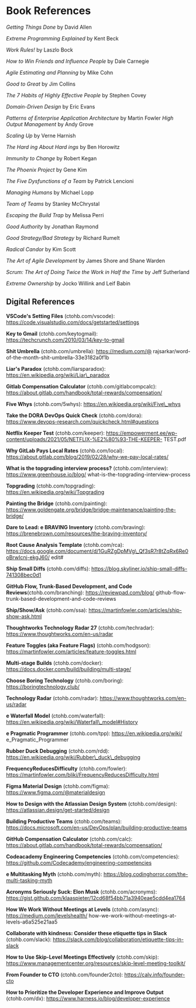 # Book References

*Getting Things Done* by David Allen

*Extreme Programming Explained* by Kent Beck

*Work Rules!* by Laszlo Bock

*How to Win Friends and Influence People* by Dale Carnegie

*Agile Estimating and Planning* by Mike Cohn

*Good to Great* by Jim Collins

*The 7 Habits of Highly Effective People* by Stephen Covey

*Domain-Driven Design* by Eric Evans

*Patterns of Enterprise Application Architecture* by Martin Fowler *High Output Management* by Andy Grove

*Scaling Up* by Verne Harnish

*The Hard ing About Hard ings* by Ben Horowitz

*Immunity to Change* by Robert Kegan

*The Phoenix Project* by Gene Kim

*The Five Dysfunctions of a Team* by Patrick Lencioni

*Managing Humans* by Michael Lopp

*Team of Teams* by Stanley McChrystal

*Escaping the Build Trap* by Melissa Perri

*Good Authority* by Jonathan Raymond

*Good Strategy/Bad Strategy* by Richard Rumelt

*Radical Candor* by Kim Scott

*The Art of Agile Development* by James Shore and Shane Warden

*Scrum: The Art of Doing Twice the Work in Half the Time* by Jeff Sutherland

*Extreme Ownership* by Jocko Willink and Leif Babin

## Digital References

**VSCode's Setting Files** (ctohb.com/vscode): https://code.visualstudio.com/docs/getstarted/settings

**Key to Gmail** (ctohb.com/keytogmail): https://techcrunch.com/2010/03/14/key-to-gmail

**Shit Umbrella** (ctohb.com/umbrella): https://medium.com/@ rajsarkar/word-of-the-month-shit-umbrella-33e3182a0f1b

**Liar's Paradox** (ctohb.com/liarsparadox): https://en.wikipedia.org/wiki/Liar\_paradox

**Gitlab Compensation Calculator** (ctohb.com/gitlabcompcalc): https://about.gitlab.com/handbook/total-rewards/compensation/

**Five Whys** (ctohb.com/5whys): https://en.wikipedia.org/wiki/Five\_whys

**Take the DORA DevOps Quick Check** (ctohb.com/dora): https://www.devops-research.com/quickcheck.html#questions

**Netflix Keeper Test** (ctohb.com/keeper): https://empowerment.ee/wp-content/uploads/2021/05/NETFLIX-%E2%80%93-THE-KEEPER- TEST.pdf

**Why GitLab Pays Local Rates** (ctohb.com/local): https://about.gitlab.com/blog/2019/02/28/why-we-pay-local-rates/

**What is the topgrading interview process?** (ctohb.com/interview): https://www.greenhouse.io/blog/ what-is-the-topgrading-interview-process

**Topgrading** (ctohb.com/topgrading): https://en.wikipedia.org/wiki/Topgrading

**Painting the Bridge** (ctohb.com/painting): https://www.goldengate.org/bridge/bridge-maintenance/painting-the-bridge/

**Dare to Lead: e BRAVING Inventory** (ctohb.com/braving): https://brenebrown.com/resources/the-braving-inventory/

**Root Cause Analysis Template** (ctohb.com/rca): https://docs.google.com/document/d/1GuRZgDpMVg\_Qf3sR7r8tZqRx6Re0oBrwIcnj-ekgJ60/ edit#

**Ship Small Diffs** (ctohb.com/diffs): https://blog.skyliner.io/ship-small-diffs-741308bec0d1

**GitHub Flow, Trunk-Based Development, and Code Reviews**(ctohb.com/branching): https://reviewpad.com/blog/ github-flow-trunk-based-development-and-code-reviews

**Ship/Show/Ask** (ctohb.com/ssa): https://martinfowler.com/articles/ship-show-ask.html

**Thoughtworks Technology Radar 27** (ctohb.com/techradar): https://www.thoughtworks.com/en-us/radar

**Feature Toggles (aka Feature Flags)** (ctohb.com/hodgson): https://martinfowler.com/articles/feature-toggles.html

**Multi-stage Builds** (ctohb.com/docker): https://docs.docker.com/build/building/multi-stage/

**Choose Boring Technology** (ctohb.com/boring): https://boringtechnology.club/

**Technology Radar** (ctohb.com/radar): https://www.thoughtworks.com/en-us/radar

**e Waterfall Model** (ctohb.com/waterfall): https://en.wikipedia.org/wiki/Waterfall\_model#History

**e Pragmatic Programmer** (ctohb.com/tpp): https://en.wikipedia.org/wiki/ e\_Pragmatic\_Programmer

**Rubber Duck Debugging** (ctohb.com/rdd): https://en.wikipedia.org/wiki/Rubber\_duck\_debugging

**FrequencyReducesDifficulty** (ctohb.com/fowler): https://martinfowler.com/bliki/FrequencyReducesDifficulty.html

**Figma Material Design** (ctohb.com/figma): https://www.figma.com/@materialdesign

**How to Design with the Atlassian Design System** (ctohb.com/design): https://atlassian.design/get-started/design

**Building Productive Teams** (ctohb.com/teams): https://docs.microsoft.com/en-us/DevOps/plan/building-productive-teams

**GitHub Compensation Calculator** (ctohb.com/calc): https://about.gitlab.com/handbook/total-rewards/compensation/

**Codeacademy Engineering Competencies** (ctohb.com/competencies): https://github.com/Codecademy/engineering-competencies

**e Multitasking Myth** (ctohb.com/myth): https://blog.codinghorror.com/the-multi-tasking-myth

**Acronyms Seriously Suck: Elon Musk** (ctohb.com/acronyms): https://gist.github.com/klaaspieter/12cd68f54bb71a3940eae5cdd4ea1764

**How We Work Without Meetings at Levels** (ctohb.com/async): https://medium.com/levelshealth/ how-we-work-without-meetings-at-levels-a6a525e21aa5

**Collaborate with kindness: Consider these etiquette tips in Slack** (ctohb.com/slack): https://slack.com/blog/collaboration/etiquette-tips-in-slack

**How to Use Skip-Level Meetings Effectively** (ctohb.com/skip): https://www.managementcenter.org/resources/skip-level-meeting-toolkit/

**From Founder to CTO** (ctohb.com/founder2cto): https://calv.info/founder-cto

**How to Prioritize the Developer Experience and Improve Output** (ctohb.com/dx): https://www.harness.io/blog/developer-experience